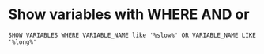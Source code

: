 # Show variables with WHERE AND or 

```
SHOW VARIABLES WHERE VARIABLE_NAME like '%slow%' OR VARIABLE_NAME LIKE '%long%'
```
